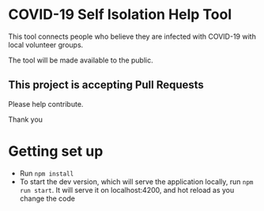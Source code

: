 # COVID-19 Self Isolation Help Tool

This tool connects people who believe they are infected with COVID-19 with local volunteer groups.

The tool will be made available to the public.

## This project is accepting Pull Requests

Please help contribute.

Thank you

# Getting set up

* Run `npm install`
* To start the dev version, which will serve the application locally, run `npm run start`. It will serve it on localhost:4200, and hot reload as you change the code


